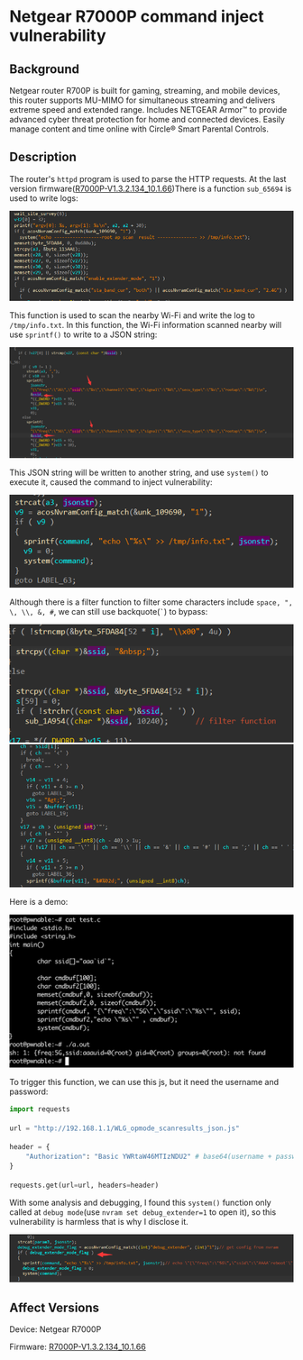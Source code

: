 # Netgear R7000P command inject vulnerability

## Background

Netgear router R700P is built for gaming, streaming, and mobile devices, this router supports MU-MIMO for simultaneous streaming and delivers extreme speed and extended range. Includes NETGEAR Armor™ to provide advanced cyber threat protection for home and connected devices. Easily manage content and time online with Circle® Smart Parental Controls.

## Description

The router's `httpd` program is used to parse the HTTP requests. At the last version firmware([R7000P-V1.3.2.134_10.1.66](https://www.downloads.netgear.com/files/GDC/R7000P/R7000P-V1.3.2.134_10.1.66.zip))There is a function `sub_65694` is used to write logs:

![](./images//2021-05-21-15-01-39.png)

This function is used to scan the nearby Wi-Fi and write the log to `/tmp/info.txt`. In this function, the Wi-Fi information scanned nearby will use `sprintf()` to write to a JSON string:

![](./images//2021-05-21-15-03-08.png)

This JSON string will be written to another string, and use `system()` to execute it, caused the command to inject vulnerability:

![](./images//2021-05-21-15-04-26.png)

Although there is a filter function to filter some characters include `space, ", \, \\, &, #`, we can still use backquote(``` ` ```) to bypass:

![](./images//2021-05-21-15-07-09.png)
![](./images//2021-05-21-15-07-43.png)

Here is a demo:

![](./images//2021-05-21-15-10-21.png)

To trigger this function, we can use this js, but it need the username and password:

```py
import requests

url = "http://192.168.1.1/WLG_opmode_scanresults_json.js"

header = {
    "Authorization": "Basic YWRtaW46MTIzNDU2" # base64(username + password)
}

requests.get(url=url, headers=header)
```

With some analysis and debugging, I found this `system()` function only called at `debug mode`(use `nvram set debug_extender=1` to open it), so this vulnerability is harmless that is why I disclose it.

![](./images//2021-5-21-15-01-40.png)



## Affect Versions

Device: Netgear R7000P

Firmware: [R7000P-V1.3.2.134_10.1.66](https://www.downloads.netgear.com/files/GDC/R7000P/R7000P-V1.3.2.134_10.1.66.zip)
